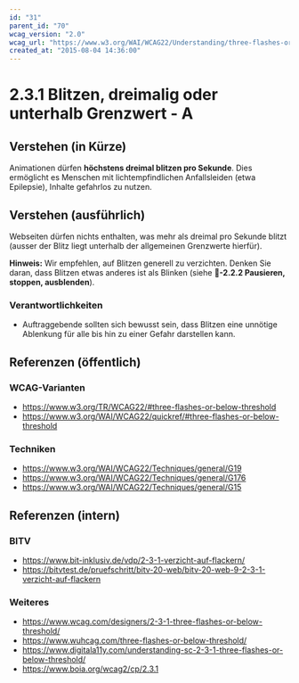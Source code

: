 ```yaml
---
id: "31"
parent_id: "70"
wcag_version: "2.0"
wcag_url: "https://www.w3.org/WAI/WCAG22/Understanding/three-flashes-or-below-threshold.html"
created_at: "2015-08-04 14:36:00"
---
```


# 2.3.1 Blitzen, dreimalig oder unterhalb Grenzwert - A

## Verstehen (in Kürze)

Animationen dürfen **höchstens dreimal blitzen pro Sekunde**. Dies ermöglicht es Menschen mit lichtempfindlichen Anfallsleiden (etwa Epilepsie), Inhalte gefahrlos zu nutzen.

## Verstehen (ausführlich)

Webseiten dürfen nichts enthalten, was mehr als dreimal pro Sekunde blitzt (ausser der Blitz liegt unterhalb der allgemeinen Grenzwerte hierfür).

**Hinweis:** Wir empfehlen, auf Blitzen generell zu verzichten. Denken Sie daran, dass Blitzen etwas anderes ist als Blinken (siehe **📜-2.2.2 Pausieren, stoppen, ausblenden**).

### Verantwortlichkeiten

- Auftraggebende sollten sich bewusst sein, dass Blitzen eine unnötige Ablenkung für alle bis hin zu einer Gefahr darstellen kann.

## Referenzen (öffentlich)

### WCAG-Varianten
- <https://www.w3.org/TR/WCAG22/#three-flashes-or-below-threshold>
- <https://www.w3.org/WAI/WCAG22/quickref/#three-flashes-or-below-threshold>

### Techniken
- <https://www.w3.org/WAI/WCAG22/Techniques/general/G19>
- <https://www.w3.org/WAI/WCAG22/Techniques/general/G176>
- <https://www.w3.org/WAI/WCAG22/Techniques/general/G15>

## Referenzen (intern)

### BITV
- <https://www.bit-inklusiv.de/vdp/2-3-1-verzicht-auf-flackern/>
- <https://bitvtest.de/pruefschritt/bitv-20-web/bitv-20-web-9-2-3-1-verzicht-auf-flackern>

### Weiteres
- <https://www.wcag.com/designers/2-3-1-three-flashes-or-below-threshold/>
- <https://www.wuhcag.com/three-flashes-or-below-threshold/>
- <https://www.digitala11y.com/understanding-sc-2-3-1-three-flashes-or-below-threshold/>
- <https://www.boia.org/wcag2/cp/2.3.1>